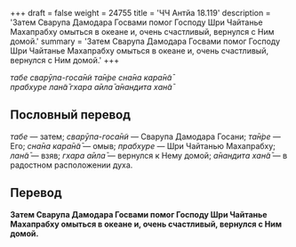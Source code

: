 +++
draft = false
weight = 24755
title = 'ЧЧ Антйа 18.119'
description = 'Затем Сварупа Дамодара Госвами помог Господу Шри Чайтанье Махапрабху омыться в океане и, очень счастливый, вернулся с Ним домой.'
summary = 'Затем Сварупа Дамодара Госвами помог Господу Шри Чайтанье Махапрабху омыться в океане и, очень счастливый, вернулся с Ним домой.'
+++

_табе сварӯпа-госа̄н̃и та̄н̇ре сна̄на кара̄н̃а̄  
прабхуре лан̃а̄ гхара а̄ила̄ а̄нандита хан̃а̄_

## Пословный перевод

_табе_ — затем; _сварӯпа_\-_госа̄н̃и_ — Сварупа Дамодара Госани; _та̄н̇ре_ — Его; _сна̄на_ _кара̄н̃а̄_ — омыв; _прабхуре_ — Шри Чайтанью Махапрабху; _лан̃а̄_ — взяв; _гхара_ _а̄ила̄_ — вернулся к Нему домой; _а̄нандита_ _хан̃а̄_ — в радостном расположении духа.

## Перевод

**Затем Сварупа Дамодара Госвами помог Господу Шри Чайтанье Махапрабху омыться в океане и, очень счастливый, вернулся с Ним домой.**
